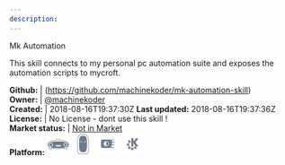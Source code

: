 ```yaml
---
description: 
---
```

Mk Automation

This skill connects to my personal pc automation suite and exposes the automation scripts to mycroft.

**Github:** | (https://github.com/machinekoder/mk-automation-skill)  
**Owner:** | [@machinekoder](https://github.com/machinekoder)  
**Created:** | 2018-08-16T19:37:30Z  **Last updated:** 2018-08-16T19:37:36Z  
**License:** | No License - dont use this skill !  
**Market status:** | [Not in Market](https://market.mycroft.ai/skill/)  
**Platform:**   ![](.gitbook/assets/mark-1-icon.png)  ![](.gitbook/assets/mark-2-icon.png)  ![](.gitbook/assets/picroft-icon.png)  ![](.gitbook/assets/kde.png)   
